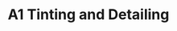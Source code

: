---
title: "A1 Tinting and Detailing"
url: /indianapolis/a1-tinting-and-detailing/
shop: car repair
---